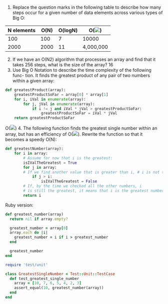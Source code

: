 1. Replace the question marks in the following table to describe how many steps occur for a given number of data elements across various types of Big O:

| N elements | O(N) | O(logN) | O(<img src="https://latex.codecogs.com/svg.image?N^{2}">)      |
|------------|------|---------|-----------|
| 100        | 100  | 7       | 10000     |
| 2000       | 2000 | 11      | 4,000,000 |

2. If we have an O(N2) algorithm that processes an array and find that it takes 256 steps, what is the size of the array?
16
3. Use Big O Notation to describe the time complexity of the following func- tion. It finds the greatest product of any pair of two numbers within a given array:
```python
def greatestProduct(array):
    greatestProductSoFar = array[0] * array[1]
    for i, iVal in enumerate(array): 
        for j, jVal in enumerate(array):
            if i != j and iVal * jVal > greatestProductSoFar: 
                greatestProductSoFar = iVal * jVal
    return greatestProductSoFar
```
O(<img src="https://latex.codecogs.com/svg.image?N^{2}">)
4. The following function finds the greatest single number within an array, but has an efficiency of O(<img src="https://latex.codecogs.com/svg.image?N^{2}">). Rewrite the function so that it becomes a speedy O(N):
```python
def greatestNumber(array): 
    for i in array:
        # Assume for now that i is the greatest:
        isIValTheGreatest = True
        for j in array:
        # If we find another value that is greater than i, # i is not the greatest:
            if j > i:
                isIValTheGreatest = False
        # If, by the time we checked all the other numbers, i
        # is still the greatest, it means that i is the greatest number: if isIValTheGreatest:
        return i
```
Ruby version:
```ruby
def greatest_number(array)
  return nil if array.empty?

  greatest_number = array[0]
  array.each do |i|
    greatest_number = i if i > greatest_number
  end

  greatest_number
end

require 'test/unit'

class GreatestSingleNumber < Test::Unit::TestCase
  def test_greatest_single_number
    array = [10, 7, 6, 5, 4, 2, 3]
    assert_equal(10, greatest_number(array))
  end
end

```
